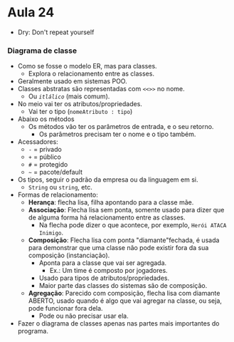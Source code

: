 # Aula 24
* Dry: Don't repeat yourself

### Diagrama de classe
* Como se fosse o modelo ER, mas para classes.
  * Explora o relacionamento entre as classes.
* Geralmente usado em sistemas POO.
* Classes abstratas são representadas com `<<>>` no nome.
  * Ou _`itlálico`_ (mais comum).
* No meio vai ter os atributos/propriedades.
  * Vai ter o tipo (`nomeAtributo : tipo`)
* Abaixo os métodos
  * Os métodos vão ter os parâmetros de entrada, e o seu retorno.
    * Os parâmetros precisam ter o nome e o tipo também.
* Acessadores:
  * `-` = privado
  * `+` = público
  * `#` = protegido
  * `~` = pacote/default
* Os tipos, seguir o padrão da empresa ou da linguagem em si.
  * `String` ou `string`, etc.
* Formas de relacionamento:
  * **Herança**: flecha lisa, filha apontando para a classe mãe.
  * **Associação**: Flecha lisa sem ponta, somente usado para dizer que de alguma forma há relacionamento entre as classes.
    * Na flecha pode dizer o que acontece, por exemplo, `Herói ATACA Inimigo`.
  * **Composição**: Flecha lisa com ponta "diamante"fechada, é usada para demonstrar que uma classe não pode existir fora da sua composição (instanciação).
    * Aponta para a classe que vai ser agregada.
      * Ex.: Um time é composto por jogadores.
    * Usado para tipos de atributos/propriedades. 
    * Maior parte das classes do sistemas são de composição. 
  * **Agregação**: Parecido com composição, flecha lisa com diamante ABERTO, usado quando é algo que vai agregar na classe, ou seja, pode funcionar fora dela.
    * Pode ou não precisar usar ela.
* Fazer o diagrama de classes apenas nas partes mais importantes do programa.